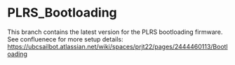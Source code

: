 # PLRS_Bootloading

This branch contains the latest version for the PLRS bootloading firmware. 
See confluenece for more setup details: https://ubcsailbot.atlassian.net/wiki/spaces/prjt22/pages/2444460113/Bootloading

